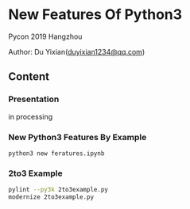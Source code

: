 # New Features Of Python3

Pycon 2019 Hangzhou

Author: Du Yixian(duyixian1234@qq.com)

## Content

### Presentation

in processing

### New Python3 Features By Example

`python3 new feratures.ipynb`

### 2to3 Example

```bash
pylint --py3k 2to3example.py
modernize 2to3example.py
```
